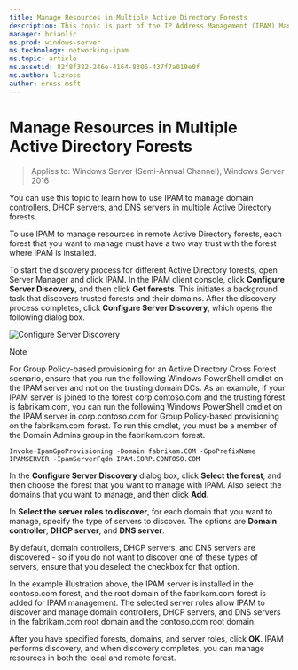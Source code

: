 ```yaml
---
title: Manage Resources in Multiple Active Directory Forests
description: This topic is part of the IP Address Management (IPAM) Management guide in Windows Server 2016.
manager: brianlic
ms.prod: windows-server
ms.technology: networking-ipam
ms.topic: article
ms.assetid: 82f8f382-246e-4164-8306-437f7a019e0f
ms.author: lizross
author: eross-msft
---
```

# Manage Resources in Multiple Active Directory Forests

>Applies to: Windows Server (Semi-Annual Channel), Windows Server 2016

You can use this topic to learn how to use IPAM to manage domain controllers, DHCP servers, and DNS servers in multiple Active Directory forests.  
  
To use IPAM to manage resources in remote Active Directory forests, each forest that you want to manage must have a two way trust with the forest where IPAM is installed.  
  
To start the discovery process for different Active Directory forests, open Server Manager and click IPAM. In the IPAM client console, click **Configure Server Discovery**, and then click **Get forests**. This initiates a background task that discovers trusted forests and their domains. After the discovery process completes, click **Configure Server Discovery**, which opens the following dialog box.  
  
![Configure Server Discovery](../../media/Manage-Resources-in-Multiple-Active-Directory-Forests/ipam_serverdiscovery.jpg)  

>[!NOTE]
>For Group Policy\-based provisioning for an Active Directory Cross Forest scenario, ensure that you run the following Windows PowerShell cmdlet on the IPAM server and not on the trusting domain DCs. As an example, if your IPAM server is joined to the forest corp.contoso.com and the trusting forest is fabrikam.com, you can run the following Windows PowerShell cmdlet on the IPAM server in corp.contoso.com for Group Policy\-based provisioning on the fabrikam.com forest. To run this cmdlet, you must be a member of the Domain Admins group in the fabrikam.com forest.

    
    Invoke-IpamGpoProvisioning -Domain fabrikam.COM -GpoPrefixName IPAMSERVER -IpamServerFqdn IPAM.CORP.CONTOSO.COM
    

In the **Configure Server Discovery** dialog box, click **Select the forest**, and then choose the forest that you want to manage with IPAM. Also select the domains that you want to manage, and then click **Add**.

In **Select the server roles to discover**, for each domain that you want to manage, specify the type of servers to discover. The options are **Domain controller**, **DHCP server**, and **DNS server**.

By default, domain controllers, DHCP servers, and DNS servers are discovered - so if you do not want to discover one of these types of servers, ensure that you deselect the checkbox for that option.

In the example illustration above, the IPAM server is installed in the contoso.com forest, and the root domain of the fabrikam.com forest is added for IPAM management. The selected server roles allow IPAM to discover and manage domain controllers, DHCP servers, and DNS servers in the fabrikam.com root domain and the contoso.com root domain.

After you have specified forests, domains, and server roles, click **OK**. IPAM performs discovery, and when discovery completes, you can manage resources in both the local and remote forest.
